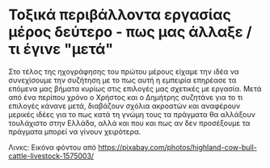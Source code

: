 # Τοξικά περιβάλλοντα εργασίας μέρος δεύτερο - πως μας άλλαξε / τι έγινε "μετά"

Στο τέλος της ηχογράφησης του πρώτου μέρους είχαμε την ιδέα να συνεχίσουμε την συζήτηση με το πως αυτή η εμπειρία επηρέασε τα επόμενα μας βήματα κυρίως στις επιλογές μας σχετικές με εργασία. Μετά από ένα περίπου χρόνο ο Χρήστος και ο Δημήτρης συζητάνε για το τι επιλογές κάνανε μετά, διαβάζουν σχόλια ακροατών και αναφέρουν μερικές ιδέες για το πως κατά τη γνώμη τους τα πράγματα θα αλλάξουν τουλάχιστο στην Ελλάδα, αλλά και που και πως αν δεν προσέξουμε τα πράγματα μπορεί να γίνουν χειρότερα.


Λινκς:
Εικόνα φόντου από <https://pixabay.com/photos/highland-cow-bull-cattle-livestock-1575003/>
